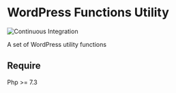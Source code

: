 # WordPress Functions Utility

![Continuous Integration](https://github.com/widoz/wp-functions/workflows/Continuous%20Integration/badge.svg)

A set of WordPress utility functions

## Require

Php >= 7.3
